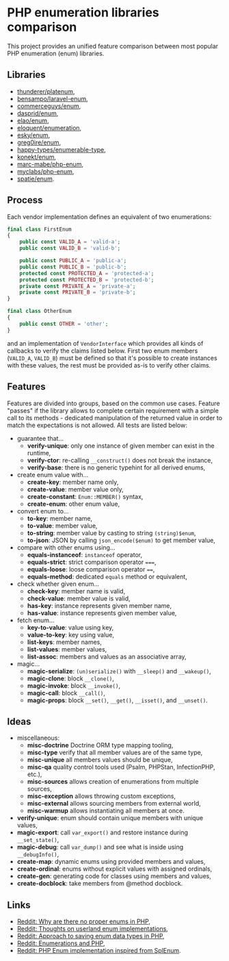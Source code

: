# PHP enumeration libraries comparison

This project provides an unified feature comparison between most popular PHP enumeration (enum) libraries.

## Libraries

* [thunderer/platenum](https://github.com/thunderer/Platenum),
* [bensampo/laravel-enum](https://github.com/BenSampo/laravel-enum),
* [commerceguys/enum](https://github.com/commerceguys/enum),
* [dasprid/enum](https://github.com/DASPRiD/Enum),
* [elao/enum](https://github.com/Elao/PhpEnums),
* [eloquent/enumeration](https://github.com/eloquent/enumeration),
* [esky/enum](https://github.com/eskypl/enum),
* [greg0ire/enum](https://github.com/greg0ire/enum),
* [happy-types/enumerable-type](https://github.com/antanas-arvasevicius/enumerable-type),
* [konekt/enum](https://github.com/artkonekt/enum),
* [marc-mabe/php-enum](https://github.com/marc-mabe/php-enum),
* [myclabs/php-enum](https://github.com/myclabs/php-enum),
* [spatie/enum](https://github.com/spatie/enum).

## Process

Each vendor implementation defines an equivalent of two enumerations:

```php
final class FirstEnum
{
    public const VALID_A = 'valid-a';
    public const VALID_B = 'valid-b';

    public const PUBLIC_A = 'public-a';
    public const PUBLIC_B = 'public-b';
    protected const PROTECTED_A = 'protected-a';
    protected const PROTECTED_B = 'protected-b';
    private const PRIVATE_A = 'private-a';
    private const PRIVATE_B = 'private-b';
}

final class OtherEnum
{
    public const OTHER = 'other';
}
```

and an implementation of `VendorInterface` which provides all kinds of callbacks to verify the claims listed below. First two enum members (`VALID_A`, `VALID_B`) must be defined so that it's possible to create instances with these values, the rest must be provided as-is to verify other claims.

## Features

Features are divided into groups, based on the common use cases. Feature "passes" if the library allows to complete certain requirement with a simple call to its methods - dedicated manipulation of the returned value in order to match the expectations is not allowed. All tests are listed below:

* guarantee that...
    * **verify-unique**: only one instance of given member can exist in the runtime,
    * **verify-ctor**: re-calling `__construct()` does not break the instance,
    * **verify-base**: there is no generic typehint for all derived enums,
* create enum value with...
    * **create-key**: member name only,
    * **create-value**: member value only,
    * **create-constant**: `Enum::MEMBER()` syntax,
    * **create-enum**: other enum value,
* convert enum to...
    * **to-key**: member name,
    * **to-value**: member value,
    * **to-string**: member value by casting to string `(string)$enum`,
    * **to-json**: JSON by calling `json_encode($enum)` to get member value,
* compare with other enums using...
    * **equals-instanceof**: `instanceof` operator,
    * **equals-strict**: strict comparison operator `===`,
    * **equals-loose**: loose comparison operator `==`,
    * **equals-method**: dedicated `equals` method or equivalent,
* check whether given enum...
    * **check-key**: member name is valid,
    * **check-value**: member value is valid,
    * **has-key**: instance represents given member name,
    * **has-value**: instance represents given member value,
* fetch enum...
    * **key-to-value**: value using key,
    * **value-to-key**: key using value,
    * **list-keys**: member names,
    * **list-values**: member values,
    * **list-assoc**: members and values as an associative array,
* magic...
    * **magic-serialize**: `(un)serialize()` with `__sleep()` and `__wakeup()`,
    * **magic-clone**: block `__clone()`,
    * **magic-invoke**: block `__invoke()`,
    * **magic-call**: block `__call()`,
    * **magic-props**: block `__set()`, `__get()`, `__isset()`, and `__unset()`.

## Ideas

* miscellaneous:
  * **misc-doctrine** Doctrine ORM type mapping tooling,
  * **misc-type** verify that all member values are of the same type,
  * **misc-unique** all members values should be unique,
  * **misc-qa** quality control tools used (Psalm, PHPStan, InfectionPHP, etc.),
  * **misc-sources** allows creation of enumerations from multiple sources,
  * **misc-exception** allows throwing custom exceptions,
  * **misc-external** allows sourcing members from external world,
  * **misc-warmup** allows instantiating all members at once.
* **verify-unique**: enum should contain unique members with unique values,
* **magic-export**: call `var_export()` and restore instance during `__set_state()`,
* **magic-debug**: call `var_dump()` and see what is inside using `__debugInfo()`,
* **create-map**: dynamic enums using provided members and values,
* **create-ordinal**: enums without explicit values with assigned ordinals,
* **create-gen**: generating code for classes using members and values,
* **create-docblock**: take members from @method docblock.

## Links

* [Reddit: Why are there no proper enums in PHP](https://www.reddit.com/r/PHP/comments/6it21f/why_are_there_no_proper_enums_in_php_are_they/),
* [Reddit: Thoughts on userland enum implementations](https://www.reddit.com/r/PHP/comments/d45je0/some_thoughts_on_enum_implementations_in_userland/),
* [Reddit: Approach to saving enum data types in PHP](https://www.reddit.com/r/PHP/comments/fi2bd8/an_approach_to_saving_enum_data_types_in_php/),
* [Reddit: Enumerations and PHP](https://www.reddit.com/r/PHP/comments/7ekrse/enumerations_and_php/),
* [Reddit: PHP Enum implementation inspired from SplEnum](https://www.reddit.com/r/PHP/comments/1iy1dp/php_enum_implementation_inspired_from_splenum/).
